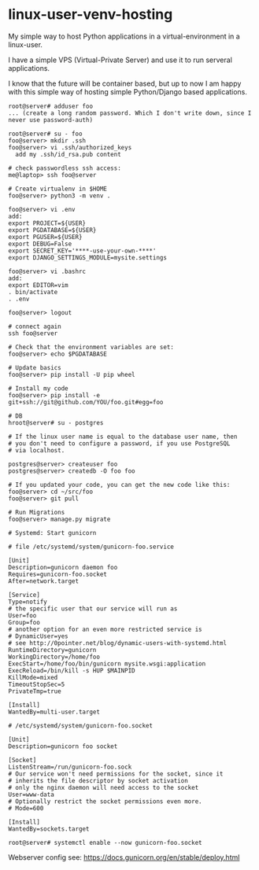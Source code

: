 # linux-user-venv-hosting

My simple way to host Python applications in a virtual-environment in a linux-user.

I have a simple VPS (Virtual-Private Server) and use it to run serveral applications.

I know that the future will be container based, but up to now I am happy with this simple
way of hosting simple Python/Django based applications.

```
root@server# adduser foo
... (create a long random password. Which I don't write down, since I never use password-auth)

root@server# su - foo
foo@server> mkdir .ssh
foo@server> vi .ssh/authorized_keys
  add my .ssh/id_rsa.pub content
```

```
# check passwordless ssh access:
me@laptop> ssh foo@server 

# Create virtualenv in $HOME
foo@server> python3 -m venv .

foo@server> vi .env
add:
export PROJECT=${USER}
export PGDATABASE=${USER}
export PGUSER=${USER}
export DEBUG=False
export SECRET_KEY='****-use-your-own-****'
export DJANGO_SETTINGS_MODULE=mysite.settings

foo@server> vi .bashrc
add:
export EDITOR=vim
. bin/activate
. .env

foo@server> logout
```

```
# connect again
ssh foo@server

# Check that the environment variables are set:
foo@server> echo $PGDATABASE

# Update basics
foo@server> pip install -U pip wheel

# Install my code
foo@server> pip install -e git+ssh://git@github.com/YOU/foo.git#egg=foo
```

```
# DB
hroot@server# su - postgres

# If the linux user name is equal to the database user name, then
# you don't need to configure a password, if you use PostgreSQL
# via localhost.

postgres@server> createuser foo
postgres@server> createdb -O foo foo
```

```
# If you updated your code, you can get the new code like this:
foo@server> cd ~/src/foo
foo@server> git pull
```

```
# Run Migrations
foo@server> manage.py migrate
```

```
# Systemd: Start gunicorn

# file /etc/systemd/system/gunicorn-foo.service

[Unit]
Description=gunicorn daemon foo
Requires=gunicorn-foo.socket
After=network.target

[Service]
Type=notify
# the specific user that our service will run as
User=foo
Group=foo
# another option for an even more restricted service is
# DynamicUser=yes
# see http://0pointer.net/blog/dynamic-users-with-systemd.html
RuntimeDirectory=gunicorn
WorkingDirectory=/home/foo
ExecStart=/home/foo/bin/gunicorn mysite.wsgi:application
ExecReload=/bin/kill -s HUP $MAINPID
KillMode=mixed
TimeoutStopSec=5
PrivateTmp=true

[Install]
WantedBy=multi-user.target
```

```
# /etc/systemd/system/gunicorn-foo.socket

[Unit]
Description=gunicorn foo socket

[Socket]
ListenStream=/run/gunicorn-foo.sock
# Our service won't need permissions for the socket, since it
# inherits the file descriptor by socket activation
# only the nginx daemon will need access to the socket
User=www-data
# Optionally restrict the socket permissions even more.
# Mode=600

[Install]
WantedBy=sockets.target
```

```
root@server# systemctl enable --now gunicorn-foo.socket
```

Webserver config see: https://docs.gunicorn.org/en/stable/deploy.html




